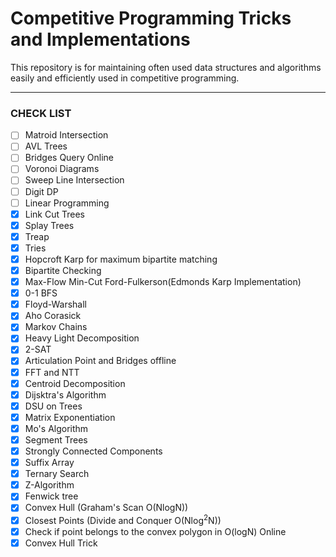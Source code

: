 # Competitive Programming Tricks and Implementations

This repository is for maintaining often used data structures and algorithms easily and efficiently used in competitive programming.
___
### CHECK LIST
* [ ] Matroid Intersection
* [ ] AVL Trees
* [ ] Bridges Query Online
* [ ] Voronoi Diagrams
* [ ] Sweep Line Intersection
* [ ] Digit DP
* [ ] Linear Programming
* [x] Link Cut Trees
* [x] Splay Trees
* [x] Treap
* [x] Tries
* [x] Hopcroft Karp for maximum bipartite matching
* [x] Bipartite Checking
* [x] Max-Flow Min-Cut Ford-Fulkerson(Edmonds Karp Implementation)
* [x] 0-1 BFS
* [x] Floyd-Warshall
* [x] Aho Corasick
* [x] Markov Chains
* [x] Heavy Light Decomposition
* [x] 2-SAT
* [x] Articulation Point and Bridges offline
* [x] FFT and NTT
* [x] Centroid Decomposition
* [x] Dijsktra's Algorithm
* [x] DSU on Trees
* [x] Matrix Exponentiation
* [x] Mo's Algorithm
* [x] Segment Trees
* [x] Strongly Connected Components
* [x] Suffix Array
* [x] Ternary Search
* [x] Z-Algorithm
* [x] Fenwick tree
* [x] Convex Hull (Graham's Scan O(NlogN))
* [x] Closest Points (Divide and Conquer O(Nlog<sup>2</sup>N))
* [x] Check if point belongs to the convex polygon in O(logN) Online
* [x] Convex Hull Trick